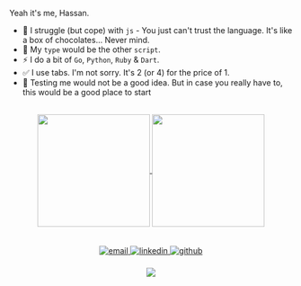 Yeah it's me, Hassan.

- 📱 I struggle (but cope) with `js` - You just can't trust the language. It's like a box of chocolates... Never mind.
- 📜 My `type` would be the other `script`.
- ⚡ I do a bit of `Go`, `Python`, `Ruby` & `Dart`.
- ✅ I use tabs. I'm not sorry. It's 2 (or 4) for the price of 1.
- 📍 Testing me would not be a good idea. But in case you really have to, this would be a good place to start

<br/>

<div align="center">
<a href="https://github.com/hassanShakur">
  <img height=200 align="center" src="https://github-readme-stats.vercel.app/api?username=hassanShakur&theme=github_dark&show_icons=true" />
</a>
<a href="https://github.com/hassanShakur">
  <img height=200 align="center" src="https://github-readme-stats.vercel.app/api/top-langs/?username=hassanShakur&theme=github_dark&layout=compact&size_weight=0.5&count_weight=0.5&langs_count=10&exclude_repo=Node-js&hide=css,scss&card_width=320" />
</a>
</div>


<br/>
<br/>


<div align="center">
<a href="mailto:dev.hassanshakur@gmail.com" target="_blank">
<img src=https://img.shields.io/badge/email-%2324292e.svg?&style=for-the-badge&logo=gmail&logoColor=white alt=email style="margin-bottom: 5px;" />
</a>
<a href="https://linkedin.com/in/hassanShakur" target="_blank">
<img src=https://img.shields.io/badge/linkedin-%231E77B5.svg?&style=for-the-badge&logo=linkedin&logoColor=white alt=linkedin style="margin-bottom: 5px;" />
</a>
<a href="https://github.com/hassanShakur" target="_blank">
<img src=https://img.shields.io/badge/github-%2324292e.svg?&style=for-the-badge&logo=github&logoColor=white alt=github style="margin-bottom: 5px;" />
</a>

</div>

<br/>

<div align="center">
<img src="https://komarev.com/ghpvc/?username=hassanShakur&&style=flat-square" align="center" />
</div>

<br/>
